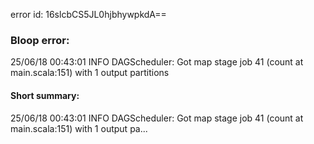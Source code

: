 error id: 16slcbCS5JL0hjbhywpkdA==
### Bloop error:

25/06/18 00:43:01 INFO DAGScheduler: Got map stage job 41 (count at main.scala:151) with 1 output partitions
#### Short summary: 

25/06/18 00:43:01 INFO DAGScheduler: Got map stage job 41 (count at main.scala:151) with 1 output pa...